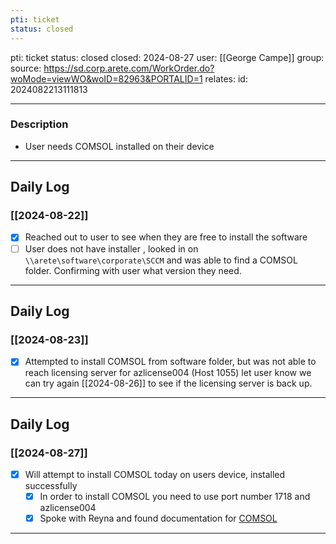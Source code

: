 ```yaml
---
pti: ticket
status: closed
---
```

pti: ticket 
status: closed
closed: 2024-08-27
user: [[George Campe]]
group: 
source: https://sd.corp.arete.com/WorkOrder.do?woMode=viewWO&woID=82963&PORTALID=1
relates: 
id: 2024082213111813

---
### Description
- User needs COMSOL installed on their device
---
## Daily Log
### [[2024-08-22]]
- [x] Reached out to user to see when they are free to install the software
- [ ] User does not have installer , looked in on ``\\arete\software\corporate\SCCM`` and was able to find a COMSOL folder. Confirming with user what version they need.
---
## Daily Log
### [[2024-08-23]]
- [x] Attempted to install COMSOL from software folder, but was not able to reach licensing server for azlicense004 (Host 1055) let user know we can try again [[2024-08-26]] to see if the licensing server is back up.
---
## Daily Log
### [[2024-08-27]]
- [x] Will attempt to install COMSOL today on users device, installed successfully 
	- [x] In order to install COMSOL you need to use port number 1718 and azlicense004
	- [x] Spoke with Reyna and found documentation for [COMSOL](https://aretecloud-my.sharepoint.us/:w:/g/personal/rorendain_arete_com/EfCULxH2sVtEiWYaoex_zAYBiuCO-neYjBghmWg_WNuAng?email=ewillingham%40arete.com&wdOrigin=TEAMS-MAGLEV.p2p_ns.rwc&wdExp=TEAMS-TREATMENT&wdhostclicktime=1724785834968&web=1)
---













